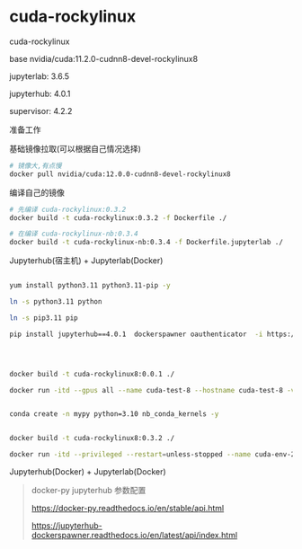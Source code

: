 # cuda-rockylinux

cuda-rockylinux

base nvidia/cuda:11.2.0-cudnn8-devel-rockylinux8  

jupyterlab: 3.6.5

jupyterhub: 4.0.1

supervisor: 4.2.2



准备工作

基础镜像拉取(可以根据自己情况选择)

```bash
# 镜像大,有点慢
docker pull nvidia/cuda:12.0.0-cudnn8-devel-rockylinux8

```



编译自己的镜像

```bash
# 先编译 cuda-rockylinux:0.3.2
docker build -t cuda-rockylinux:0.3.2 -f Dockerfile ./

# 在编译 cuda-rockylinux-nb:0.3.4
docker build -t cuda-rockylinux-nb:0.3.4 -f Dockerfile.jupyterlab ./

```



Jupyterhub(宿主机) + Jupyterlab(Docker)



```bash

yum install python3.11 python3.11-pip -y

ln -s python3.11 python

ln -s pip3.11 pip

pip install jupyterhub==4.0.1  dockerspawner oauthenticator  -i https://pypi.mirrors.ustc.edu.cn/simple/
```






```bash



docker build -t cuda-rockylinux8:0.0.1 ./

docker run -itd --gpus all --name cuda-test-8 --hostname cuda-test-8 -v /data/:/data/ cuda-rockylinux8:0.0.1

```


```bash

conda create -n mypy python=3.10 nb_conda_kernels -y

```

```bash

docker build -t cuda-rockylinux8:0.3.2 ./

docker run -itd --privileged --restart=unless-stopped --name cuda-env-2 --hostname cuda-env-2  --mount "type=bind,source=/var/run/docker.sock,destination=/var/run/docker.sock" cuda-rocklinux:0.3.2

```





Jupyterhub(Docker) + Jupyterlab(Docker)



> docker-py jupyterhub 参数配置
>
> https://docker-py.readthedocs.io/en/stable/api.html
>
>
> https://jupyterhub-dockerspawner.readthedocs.io/en/latest/api/index.html


